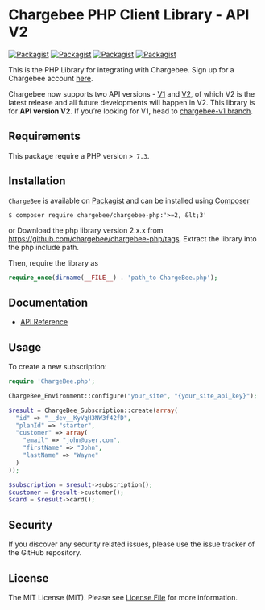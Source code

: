 # Chargebee PHP Client Library - API V2

[![Packagist](https://img.shields.io/packagist/v/chargebee/chargebee-php.svg?maxAge=2592000)](https://packagist.org/packages/chargebee/chargebee-php)
[![Packagist](https://img.shields.io/packagist/dt/chargebee/chargebee-php.svg?maxAge=2592000)](https://packagist.org/packages/chargebee/chargebee-php/stats)
[![Packagist](https://img.shields.io/packagist/dm/chargebee/chargebee-php.svg?maxAge=2592000)](https://packagist.org/packages/chargebee/chargebee-php/stats)
[![Packagist](https://img.shields.io/packagist/l/chargebee/chargebee-php.svg?maxAge=2592000)](https://packagist.org/packages/chargebee/chargebee-php)

This is the PHP Library for integrating with Chargebee. Sign up for a Chargebee account [here](https://www.chargebee.com).

Chargebee now supports two API versions - [V1](https://apidocs.chargebee.com/docs/api/v1) and [V2](https://apidocs.chargebee.com/docs/api), of which V2 is the latest release and all future developments will happen in V2. This library is for **API version V2**. If you’re looking for V1, head to [chargebee-v1 branch](https://github.com/chargebee/chargebee-php/tree/chargebee-v1).

## Requirements

This package require a PHP version `> 7.3`.

## Installation

`ChargeBee` is available on [Packagist](https://packagist.org/packages/chargebee/chargebee-php) and can be installed using [Composer](https://getcomposer.org/)

```shell
$ composer require chargebee/chargebee-php:'>=2, &lt;3'
```

or
Download the php library version 2.x.x from https://github.com/chargebee/chargebee-php/tags. Extract the library into the
php include path.

Then, require the library as

```php
require_once(dirname(__FILE__) . 'path_to ChargeBee.php');
```

## Documentation

- [API Reference](https://apidocs.chargebee.com/docs/api?lang=php)

## Usage

To create a new subscription:

```php
require 'ChargeBee.php';

ChargeBee_Environment::configure("your_site", "{your_site_api_key}");

$result = ChargeBee_Subscription::create(array(
  "id" => "__dev__KyVqH3NW3f42fD",
  "planId" => "starter",
  "customer" => array(
    "email" => "john@user.com",
    "firstName" => "John",
    "lastName" => "Wayne"
  )
));

$subscription = $result->subscription();
$customer = $result->customer();
$card = $result->card();
```

## Security

If you discover any security related issues, please use the issue tracker of the GitHub repository.

## License

The MIT License (MIT). Please see [License File](LICENSE) for more information.
